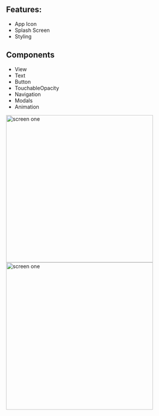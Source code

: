
## Features:

- App Icon
- Splash Screen
- Styling

## Components

- View
- Text
- Button
- TouchableOpacity
- Navigation
- Modals
- Animation

<img src="https://user-images.githubusercontent.com/48210765/131217103-497fdf13-e395-4047-9bab-ebaf6041070b.png" alt="screen one" width="400">
<img src="https://user-images.githubusercontent.com/48210765/131217169-435112cd-d669-4dd4-b37f-ad7bb4fea090.png" alt="screen one" width="400">


